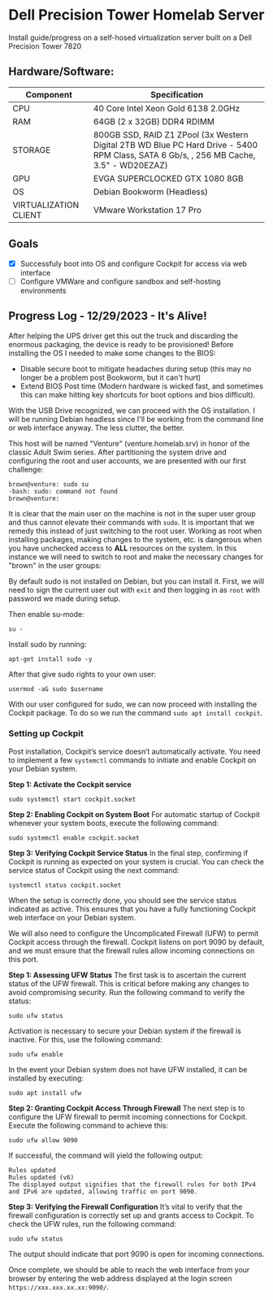 # Dell Precision Tower Homelab Server
Install guide/progress on a self-hosed virtualization server built on a Dell Precision Tower 7820

## Hardware/Software:

| Component | Specification |
|-----------|---------------|
|CPU|40 Core Intel Xeon Gold 6138 2.0GHz|
|RAM| 64GB (2 x 32GB) DDR4 RDIMM|
|STORAGE| 800GB SSD, RAID Z1 ZPool (3x Western Digital 2TB WD Blue PC Hard Drive - 5400 RPM Class, SATA 6 Gb/s, , 256 MB Cache, 3.5" - WD20EZAZ) |
|GPU| EVGA SUPERCLOCKED GTX 1080 8GB|
|OS|Debian Bookworm (Headless)|
|VIRTUALIZATION CLIENT|VMware Workstation 17 Pro|

## Goals
- [x] Successfuly boot into OS and configure Cockpit for access via web interface
- [ ] Configure VMWare and configure sandbox and self-hosting environments

## Progress Log - 12/29/2023 - It's Alive!

After helping the UPS driver get this out the truck and discarding the enormous packaging, the device is ready to be provisioned! Before installing the OS I needed to make some changes to the BIOS:
- Disable secure boot to mitigate headaches during setup (this may no longer be a problem post Bookworm, but it can't hurt)
- Extend BIOS Post time (Modern hardware is wicked fast, and sometimes this can make hitting key shortcuts for boot options and bios difficult).

With the USB Drive recognized, we can proceed with the OS installation. I will be running Debian headless since I'll be working from the command line or web interface anyway. The less clutter, the better. 

This host will be named "Venture" (venture.homelab.srv) in honor of the classic Adult Swim series. After partitioning the system drive and configuring the root and user accounts, we are presented with our first challenge:
```
brown@venture: sudo su
-bash: sudo: command not found
brown@venture:
```
It is clear that the main user on the machine is not in the super user group and thus cannot elevate their commands with ```sudo```. It is important that we remedy this instead of just switching to the root user. Working as root when installing packages, making changes to the system, etc. is dangerous when you have unchecked access to **ALL** resources on the system. In this instance we will need to switch to root and make the necessary changes for "brown" in the user groups:

By default sudo is not installed on Debian, but you can install it. First, we will need to sign the current user out with ```exit``` and then logging in as ```root``` with password we made during setup.

Then enable su-mode:
```
su -
```
Install sudo by running:
```
apt-get install sudo -y
```
After that give sudo rights to your own user:
```
usermod -aG sudo $username
```
With our user configured for sudo, we can now proceed with installing the Cockpit package. To do so we run the command ```sudo apt install cockpit```.

### Setting up Cockpit
Post installation, Cockpit’s service doesn’t automatically activate. You need to implement a few ```systemctl``` commands to initiate and enable Cockpit on your Debian system.

**Step 1: Activate the Cockpit service**
```
sudo systemctl start cockpit.socket
```
**Step 2: Enabling Cockpit on System Boot**
For automatic startup of Cockpit whenever your system boots, execute the following command:
```
sudo systemctl enable cockpit.socket
```
**Step 3: Verifying Cockpit Service Status**
In the final step, confirming if Cockpit is running as expected on your system is crucial. You can check the service status of Cockpit using the next command:
```
systemctl status cockpit.socket
```
When the setup is correctly done, you should see the service status indicated as active. This ensures that you have a fully functioning Cockpit web interface on your Debian system.

We will also need to configure the Uncomplicated Firewall (UFW) to permit Cockpit access through the firewall. Cockpit listens on port 9090 by default, and we must ensure that the firewall rules allow incoming connections on this port.

**Step 1: Assessing UFW Status**
The first task is to ascertain the current status of the UFW firewall. This is critical before making any changes to avoid compromising security. Run the following command to verify the status:
```
sudo ufw status
```
Activation is necessary to secure your Debian system if the firewall is inactive. For this, use the following command:
```
sudo ufw enable
```
In the event your Debian system does not have UFW installed, it can be installed by executing:
```
sudo apt install ufw
```
**Step 2: Granting Cockpit Access Through Firewall**
The next step is to configure the UFW firewall to permit incoming connections for Cockpit. Execute the following command to achieve this:
```
sudo ufw allow 9090
```
If successful, the command will yield the following output:
```
Rules updated
Rules updated (v6)
The displayed output signifies that the firewall rules for both IPv4 and IPv6 are updated, allowing traffic on port 9090.
```
**Step 3: Verifying the Firewall Configuration**
It’s vital to verify that the firewall configuration is correctly set up and grants access to Cockpit. To check the UFW rules, run the following command:
```
sudo ufw status
```
The output should indicate that port 9090 is open for incoming connections.

Once complete, we should be able to reach the web interface from your browser by entering the web address displayed at the login screen ```https://xxx.xxx.xx.xx:9090/```. 
